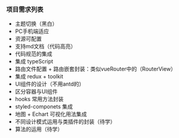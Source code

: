 ### 项目需求列表
* 主题切换（黑白）
* PC手机端适应
* 资源可配置
* 支持md文档（代码高亮）
* 代码规范的集成
* 集成 typeScript
* 路由文件配置 + 路由嵌套封装：类似vueRouter中的（RouterView）
* 集成 redux + toolkit
* UI组件的设计（不用antd的）
* 区分容器与UI组件
* hooks 常用方法封装
* styled-componets 集成
* 地图 + Echart 可视化用法集成
* 不同设计模式运用与类插件的封装（待学）
* 算法的运用（待学）

